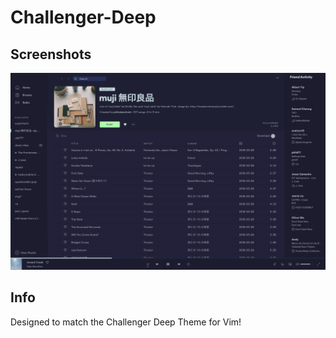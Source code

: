 # Challenger-Deep

## Screenshots

![Screenshot 1](./ss1.png)

## Info

Designed to match the Challenger Deep Theme for Vim!
